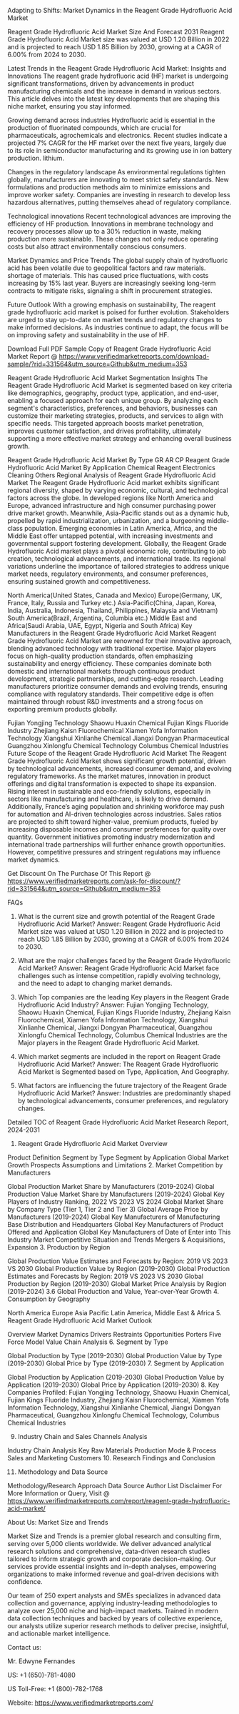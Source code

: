 Adapting to Shifts: Market Dynamics in the Reagent Grade Hydrofluoric Acid Market


Reagent Grade Hydrofluoric Acid Market Size And Forecast 2031
Reagent Grade Hydrofluoric Acid Market size was valued at USD 1.20 Billion in 2022 and is projected to reach USD 1.85 Billion by 2030, growing at a CAGR of 6.00% from 2024 to 2030.

Latest Trends in the Reagent Grade Hydrofluoric Acid Market: Insights and Innovations
The reagent grade hydrofluoric acid (HF) market is undergoing significant transformations, driven by advancements in product manufacturing chemicals and the increase in demand in various sectors. This article delves into the latest key developments that are shaping this niche market, ensuring you stay informed.

Growing demand across industries
Hydrofluoric acid is essential in the production of fluorinated compounds, which are crucial for pharmaceuticals, agrochemicals and electronics. Recent studies indicate a projected 7% CAGR for the HF market over the next five years, largely due to its role in semiconductor manufacturing and its growing use in ion battery production. lithium.

Changes in the regulatory landscape
As environmental regulations tighten globally, manufacturers are innovating to meet strict safety standards. New formulations and production methods aim to minimize emissions and improve worker safety. Companies are investing in research to develop less hazardous alternatives, putting themselves ahead of regulatory compliance.

Technological innovations
Recent technological advances are improving the efficiency of HF production. Innovations in membrane technology and recovery processes allow up to a 30% reduction in waste, making production more sustainable. These changes not only reduce operating costs but also attract environmentally conscious consumers.

Market Dynamics and Price Trends
The global supply chain of hydrofluoric acid has been volatile due to geopolitical factors and raw materials. shortage of materials. This has caused price fluctuations, with costs increasing by 15% last year. Buyers are increasingly seeking long-term contracts to mitigate risks, signaling a shift in procurement strategies.

Future Outlook
With a growing emphasis on sustainability, The reagent grade hydrofluoric acid market is poised for further evolution. Stakeholders are urged to stay up-to-date on market trends and regulatory changes to make informed decisions. As industries continue to adapt, the focus will be on improving safety and sustainability in the use of HF.

Download Full PDF Sample Copy of Reagent Grade Hydrofluoric Acid Market Report @ https://www.verifiedmarketreports.com/download-sample/?rid=331564&utm_source=Github&utm_medium=353

Reagent Grade Hydrofluoric Acid Market Segmentation Insights
The Reagent Grade Hydrofluoric Acid Market is segmented based on key criteria like demographics, geography, product type, application, and end-user, enabling a focused approach for each unique group. By analyzing each segment's characteristics, preferences, and behaviors, businesses can customize their marketing strategies, products, and services to align with specific needs. This targeted approach boosts market penetration, improves customer satisfaction, and drives profitability, ultimately supporting a more effective market strategy and enhancing overall business growth.

Reagent Grade Hydrofluoric Acid Market By Type
GR
AR
CP
Reagent Grade Hydrofluoric Acid Market By Application
Chemical Reagent
Electronics Cleaning
Others
Regional Analysis of Reagent Grade Hydrofluoric Acid Market
The Reagent Grade Hydrofluoric Acid market exhibits significant regional diversity, shaped by varying economic, cultural, and technological factors across the globe. In developed regions like North America and Europe, advanced infrastructure and high consumer purchasing power drive market growth. Meanwhile, Asia-Pacific stands out as a dynamic hub, propelled by rapid industrialization, urbanization, and a burgeoning middle-class population. Emerging economies in Latin America, Africa, and the Middle East offer untapped potential, with increasing investments and governmental support fostering development. Globally, the Reagent Grade Hydrofluoric Acid market plays a pivotal economic role, contributing to job creation, technological advancements, and international trade. Its regional variations underline the importance of tailored strategies to address unique market needs, regulatory environments, and consumer preferences, ensuring sustained growth and competitiveness.

North America(United States, Canada and Mexico)
Europe(Germany, UK, France, Italy, Russia and Turkey etc.)
Asia-Pacific(China, Japan, Korea, India, Australia, Indonesia, Thailand, Philippines, Malaysia and Vietnam)
South America(Brazil, Argentina, Columbia etc.)
Middle East and Africa(Saudi Arabia, UAE, Egypt, Nigeria and South Africa)
Key Manufacturers in the Reagent Grade Hydrofluoric Acid Market
Reagent Grade Hydrofluoric Acid Market are renowned for their innovative approach, blending advanced technology with traditional expertise. Major players focus on high-quality production standards, often emphasizing sustainability and energy efficiency. These companies dominate both domestic and international markets through continuous product development, strategic partnerships, and cutting-edge research. Leading manufacturers prioritize consumer demands and evolving trends, ensuring compliance with regulatory standards. Their competitive edge is often maintained through robust R&D investments and a strong focus on exporting premium products globally.

Fujian Yongjing Technology
Shaowu Huaxin Chemical
Fujian Kings Fluoride Industry
Zhejiang Kaisn Fluorochemical
Xiamen Yofa Information Technology
Xiangshui Xinlianhe Chemical
Jiangxi Dongyan Pharmaceutical
Guangzhou Xinlongfu Chemical Technology
Columbus Chemical Industries
Future Scope of the Reagent Grade Hydrofluoric Acid Market
The Reagent Grade Hydrofluoric Acid Market shows significant growth potential, driven by technological advancements, increased consumer demand, and evolving regulatory frameworks. As the market matures, innovation in product offerings and digital transformation is expected to shape its expansion. Rising interest in sustainable and eco-friendly solutions, especially in sectors like manufacturing and healthcare, is likely to drive demand. Additionally, France’s aging population and shrinking workforce may push for automation and AI-driven technologies across industries. Sales ratios are projected to shift toward higher-value, premium products, fueled by increasing disposable incomes and consumer preferences for quality over quantity. Government initiatives promoting industry modernization and international trade partnerships will further enhance growth opportunities. However, competitive pressures and stringent regulations may influence market dynamics.

Get Discount On The Purchase Of This Report @ https://www.verifiedmarketreports.com/ask-for-discount/?rid=331564&utm_source=Github&utm_medium=353

FAQs
1. What is the current size and growth potential of the Reagent Grade Hydrofluoric Acid Market?
Answer: Reagent Grade Hydrofluoric Acid Market size was valued at USD 1.20 Billion in 2022 and is projected to reach USD 1.85 Billion by 2030, growing at a CAGR of 6.00% from 2024 to 2030.

2. What are the major challenges faced by the Reagent Grade Hydrofluoric Acid Market?
Answer: Reagent Grade Hydrofluoric Acid Market face challenges such as intense competition, rapidly evolving technology, and the need to adapt to changing market demands.

3. Which Top companies are the leading Key players in the Reagent Grade Hydrofluoric Acid Industry?
Answer: Fujian Yongjing Technology, Shaowu Huaxin Chemical, Fujian Kings Fluoride Industry, Zhejiang Kaisn Fluorochemical, Xiamen Yofa Information Technology, Xiangshui Xinlianhe Chemical, Jiangxi Dongyan Pharmaceutical, Guangzhou Xinlongfu Chemical Technology, Columbus Chemical Industries are the Major players in the Reagent Grade Hydrofluoric Acid Market.

4. Which market segments are included in the report on Reagent Grade Hydrofluoric Acid Market?
Answer: The Reagent Grade Hydrofluoric Acid Market is Segmented based on Type, Application, And Geography.

5. What factors are influencing the future trajectory of the Reagent Grade Hydrofluoric Acid Market?
Answer: Industries are predominantly shaped by technological advancements, consumer preferences, and regulatory changes.

Detailed TOC of Reagent Grade Hydrofluoric Acid Market Research Report, 2024-2031
1. Reagent Grade Hydrofluoric Acid Market Overview

Product Definition
Segment by Type
Segment by Application
Global Market Growth Prospects
Assumptions and Limitations
2. Market Competition by Manufacturers

Global Production Market Share by Manufacturers (2019-2024)
Global Production Value Market Share by Manufacturers (2019-2024)
Global Key Players of Industry Ranking, 2022 VS 2023 VS 2024
Global Market Share by Company Type (Tier 1, Tier 2 and Tier 3)
Global Average Price by Manufacturers (2019-2024)
Global Key Manufacturers of Manufacturing Base Distribution and Headquarters
Global Key Manufacturers of Product Offered and Application
Global Key Manufacturers of Date of Enter into This Industry
Market Competitive Situation and Trends
Mergers & Acquisitions, Expansion
3. Production by Region

Global Production Value Estimates and Forecasts by Region: 2019 VS 2023 VS 2030
Global Production Value by Region (2019-2030)
Global Production Estimates and Forecasts by Region: 2019 VS 2023 VS 2030
Global Production by Region (2019-2030)
Global Market Price Analysis by Region (2019-2024) 3.6 Global Production and Value, Year-over-Year Growth
4. Consumption by Geography

North America
Europe
Asia Pacific
Latin America, Middle East & Africa
5. Reagent Grade Hydrofluoric Acid Market Outlook

Overview
Market Dynamics
Drivers
Restraints
Opportunities
Porters Five Force Model
Value Chain Analysis 
6. Segment by Type

Global Production by Type (2019-2030)
Global Production Value by Type (2019-2030)
Global Price by Type (2019-2030)
7. Segment by Application

Global Production by Application (2019-2030)
Global Production Value by Application (2019-2030)
Global Price by Application (2019-2030)
8. Key Companies Profiled: Fujian Yongjing Technology, Shaowu Huaxin Chemical, Fujian Kings Fluoride Industry, Zhejiang Kaisn Fluorochemical, Xiamen Yofa Information Technology, Xiangshui Xinlianhe Chemical, Jiangxi Dongyan Pharmaceutical, Guangzhou Xinlongfu Chemical Technology, Columbus Chemical Industries

9. Industry Chain and Sales Channels Analysis

Industry Chain Analysis
Key Raw Materials
Production Mode & Process
Sales and Marketing
Customers
10. Research Findings and Conclusion

11. Methodology and Data Source

Methodology/Research Approach
Data Source
Author List
Disclaimer
For More Information or Query, Visit @ https://www.verifiedmarketreports.com/report/reagent-grade-hydrofluoric-acid-market/

About Us: Market Size and Trends

Market Size and Trends is a premier global research and consulting firm, serving over 5,000 clients worldwide. We deliver advanced analytical research solutions and comprehensive, data-driven research studies tailored to inform strategic growth and corporate decision-making. Our services provide essential insights and in-depth analyses, empowering organizations to make informed revenue and goal-driven decisions with confidence.

Our team of 250 expert analysts and SMEs specializes in advanced data collection and governance, applying industry-leading methodologies to analyze over 25,000 niche and high-impact markets. Trained in modern data collection techniques and backed by years of collective experience, our analysts utilize superior research methods to deliver precise, insightful, and actionable market intelligence.

Contact us:

Mr. Edwyne Fernandes

US: +1 (650)-781-4080

US Toll-Free: +1 (800)-782-1768

Website: https://www.verifiedmarketreports.com/
